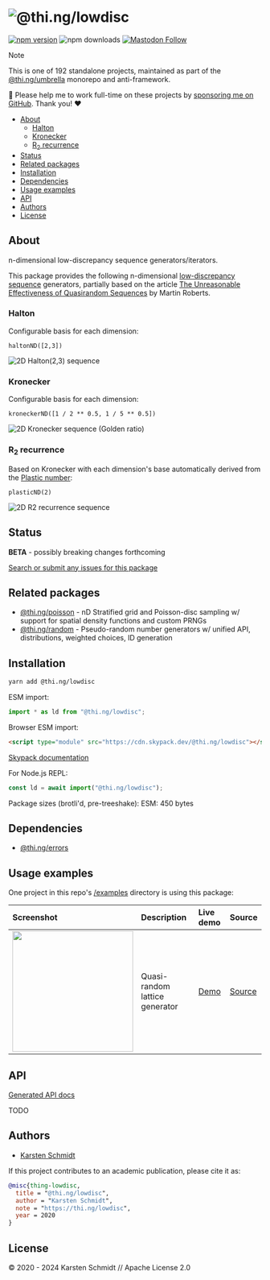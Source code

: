 <!-- This file is generated - DO NOT EDIT! -->
<!-- Please see: https://github.com/thi-ng/umbrella/blob/develop/CONTRIBUTING.md#changes-to-readme-files -->
# ![@thi.ng/lowdisc](https://media.thi.ng/umbrella/banners-20230807/thing-lowdisc.svg?b11f03a5)

[![npm version](https://img.shields.io/npm/v/@thi.ng/lowdisc.svg)](https://www.npmjs.com/package/@thi.ng/lowdisc)
![npm downloads](https://img.shields.io/npm/dm/@thi.ng/lowdisc.svg)
[![Mastodon Follow](https://img.shields.io/mastodon/follow/109331703950160316?domain=https%3A%2F%2Fmastodon.thi.ng&style=social)](https://mastodon.thi.ng/@toxi)

> [!NOTE]
> This is one of 192 standalone projects, maintained as part
> of the [@thi.ng/umbrella](https://github.com/thi-ng/umbrella/) monorepo
> and anti-framework.
>
> 🚀 Please help me to work full-time on these projects by [sponsoring me on
> GitHub](https://github.com/sponsors/postspectacular). Thank you! ❤️

- [About](#about)
  - [Halton](#halton)
  - [Kronecker](#kronecker)
  - [R<sub>2</sub> recurrence](#rsub2sub-recurrence)
- [Status](#status)
- [Related packages](#related-packages)
- [Installation](#installation)
- [Dependencies](#dependencies)
- [Usage examples](#usage-examples)
- [API](#api)
- [Authors](#authors)
- [License](#license)

## About

n-dimensional low-discrepancy sequence generators/iterators.

This package provides the following n-dimensional [low-discrepancy
sequence](https://en.wikipedia.org/wiki/Low-discrepancy_sequence) generators,
partially based on the article [The Unreasonable Effectiveness of Quasirandom
Sequences](http://extremelearning.com.au/unreasonable-effectiveness-of-quasirandom-sequences/)
by Martin Roberts.

### Halton

Configurable basis for each dimension:

`haltonND([2,3])`

![2D Halton(2,3) sequence](https://raw.githubusercontent.com/thi-ng/umbrella/develop/assets/lowdisc/ld-halton-small.gif)

### Kronecker

Configurable basis for each dimension:

`kroneckerND([1 / 2 ** 0.5, 1 / 5 ** 0.5])`

![2D Kronecker sequence (Golden ratio)](https://raw.githubusercontent.com/thi-ng/umbrella/develop/assets/lowdisc/ld-kronecker-small.gif)

### R<sub>2</sub> recurrence

Based on Kronecker with each dimension's base automatically derived from the
[Plastic number](https://en.wikipedia.org/wiki/Plastic_number):

`plasticND(2)`

![2D R2 recurrence sequence](https://raw.githubusercontent.com/thi-ng/umbrella/develop/assets/lowdisc/ld-plastic-small.gif)

## Status

**BETA** - possibly breaking changes forthcoming

[Search or submit any issues for this package](https://github.com/thi-ng/umbrella/issues?q=%5Blowdisc%5D+in%3Atitle)

## Related packages

- [@thi.ng/poisson](https://github.com/thi-ng/umbrella/tree/develop/packages/poisson) - nD Stratified grid and Poisson-disc sampling w/ support for spatial density functions and custom PRNGs
- [@thi.ng/random](https://github.com/thi-ng/umbrella/tree/develop/packages/random) - Pseudo-random number generators w/ unified API, distributions, weighted choices, ID generation

## Installation

```bash
yarn add @thi.ng/lowdisc
```

ESM import:

```ts
import * as ld from "@thi.ng/lowdisc";
```

Browser ESM import:

```html
<script type="module" src="https://cdn.skypack.dev/@thi.ng/lowdisc"></script>
```

[Skypack documentation](https://docs.skypack.dev/)

For Node.js REPL:

```js
const ld = await import("@thi.ng/lowdisc");
```

Package sizes (brotli'd, pre-treeshake): ESM: 450 bytes

## Dependencies

- [@thi.ng/errors](https://github.com/thi-ng/umbrella/tree/develop/packages/errors)

## Usage examples

One project in this repo's
[/examples](https://github.com/thi-ng/umbrella/tree/develop/examples)
directory is using this package:

| Screenshot                                                                                                           | Description                    | Live demo                                           | Source                                                                           |
|:---------------------------------------------------------------------------------------------------------------------|:-------------------------------|:----------------------------------------------------|:---------------------------------------------------------------------------------|
| <img src="https://raw.githubusercontent.com/thi-ng/umbrella/develop/assets/examples/quasi-lattice.png" width="240"/> | Quasi-random lattice generator | [Demo](https://demo.thi.ng/umbrella/quasi-lattice/) | [Source](https://github.com/thi-ng/umbrella/tree/develop/examples/quasi-lattice) |

## API

[Generated API docs](https://docs.thi.ng/umbrella/lowdisc/)

TODO

## Authors

- [Karsten Schmidt](https://thi.ng)

If this project contributes to an academic publication, please cite it as:

```bibtex
@misc{thing-lowdisc,
  title = "@thi.ng/lowdisc",
  author = "Karsten Schmidt",
  note = "https://thi.ng/lowdisc",
  year = 2020
}
```

## License

&copy; 2020 - 2024 Karsten Schmidt // Apache License 2.0
